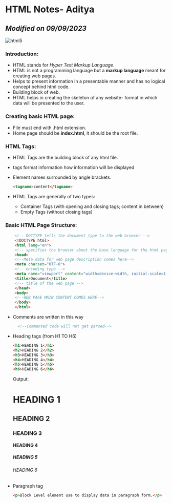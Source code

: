 # HTML Notes- Aditya
## *Modified on 09/09/2023*
![html5](https://upload.wikimedia.org/wikipedia/commons/thumb/6/61/HTML5_logo_and_wordmark.svg/260px-HTML5_logo_and_wordmark.svg.png)  
### Introduction:
- HTML stands for *Hyper Text Markup Language*.
- HTML is not a programming language but a **markup language** meant for creating web pages.
- Helps to present information in a presentable manner and has no logical concept behind html code.
- Building block of web.
- HTML helps in creating the skeleton of any website- format in which data will be presented to the user.

### Creating basic HTML page:
- File must end with .html extension.
- Home page should be **index.html**, it should be the root file.

### HTML Tags:
- HTML Tags are the building block of any html file.
- tags format information how information will be displayed
- Element names surrounded by angle brackets.
  
  ``` html
  <tagname>content</tagname>
  ```

- HTML Tags are generally of two types:
  - Container Tags (with opening and closing tags; content in between)
  - Empty Tags (without closing tags)

### Basic HTML Page Structure:

``` html
    <!-- DOCTYPE tells the document type to the web browser -->
    <!DOCTYPE html>
    <html lang="en">
    <!-- specifies the browser about the base language for the html page -->
    <head>
    <!--Meta data for web page description comes here-->
    <meta charset="UTF-8">
    <!-- encoding type -->
    <meta name="viewport" content="width=device-width, initial-scale=1.0">
    <title>Document</title>
    <!-- title of the web page -->
    </head>
    <body>
    <!--WEB PAGE MAIN CONTENT COMES HERE-->
    </body>
    </html>
```

- Comments are written in this way
  ``` html
    <!--Commented code will not get parsed-->
  ```
- Heading tags (from H1 TO H6)
   ``` html
   <h1>HEADING 1</h1>
   <h2>HEADING 2</h2>
   <h3>HEADING 3</h3>
   <h4>HEADING 4</h4>
   <h5>HEADING 5</h5>
   <h6>HEADING 6</h6>
   ```
   Output:
   <h1>HEADING 1</h1>
   <h2>HEADING 2</h2>
   <h3>HEADING 3</h3>
   <h4>HEADING 4</h4>
   <h5>HEADING 5</h5>
   <h6>HEADING 6</h6>
- Paragraph tag
  ``` html
  <p>Block Level element use to display data in paragraph form.</p>
  ``` 